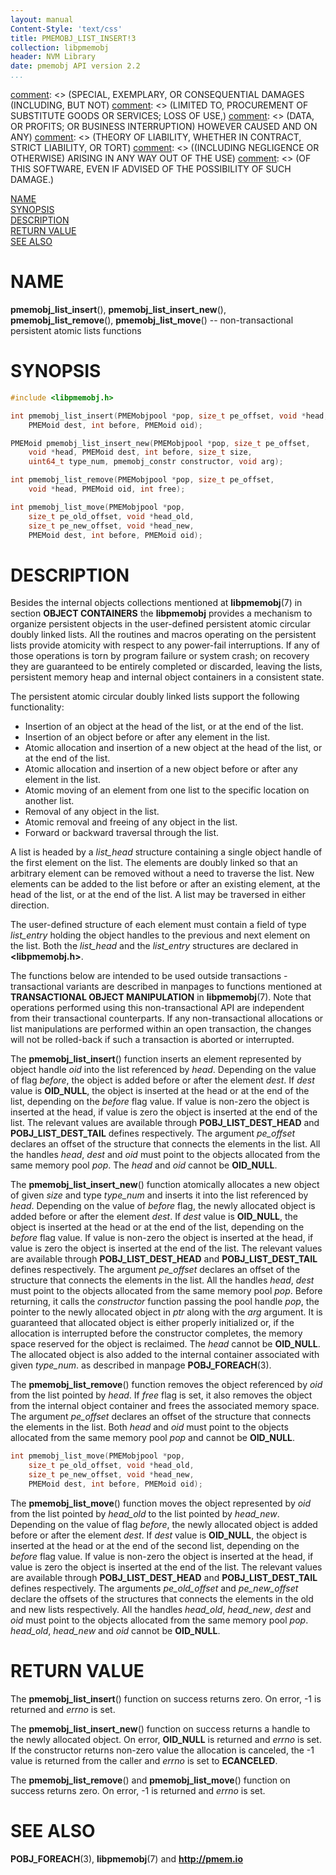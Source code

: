 ```yaml
---
layout: manual
Content-Style: 'text/css'
title: PMEMOBJ_LIST_INSERT!3
collection: libpmemobj
header: NVM Library
date: pmemobj API version 2.2
...
```


[comment]: <> (Copyright 2017, Intel Corporation)

[comment]: <> (Redistribution and use in source and binary forms, with or without)
[comment]: <> (modification, are permitted provided that the following conditions)
[comment]: <> (are met:)
[comment]: <> (    * Redistributions of source code must retain the above copyright)
[comment]: <> (      notice, this list of conditions and the following disclaimer.)
[comment]: <> (    * Redistributions in binary form must reproduce the above copyright)
[comment]: <> (      notice, this list of conditions and the following disclaimer in)
[comment]: <> (      the documentation and/or other materials provided with the)
[comment]: <> (      distribution.)
[comment]: <> (    * Neither the name of the copyright holder nor the names of its)
[comment]: <> (      contributors may be used to endorse or promote products derived)
[comment]: <> (      from this software without specific prior written permission.)

[comment]: <> (THIS SOFTWARE IS PROVIDED BY THE COPYRIGHT HOLDERS AND CONTRIBUTORS)
[comment]: <> ("AS IS" AND ANY EXPRESS OR IMPLIED WARRANTIES, INCLUDING, BUT NOT)
[comment]: <> (LIMITED TO, THE IMPLIED WARRANTIES OF MERCHANTABILITY AND FITNESS FOR)
[comment]: <> (A PARTICULAR PURPOSE ARE DISCLAIMED. IN NO EVENT SHALL THE COPYRIGHT)
[comment]: <> (OWNER OR CONTRIBUTORS BE LIABLE FOR ANY DIRECT, INDIRECT, INCIDENTAL,)
[comment]: <> (SPECIAL, EXEMPLARY, OR CONSEQUENTIAL DAMAGES (INCLUDING, BUT NOT)
[comment]: <> (LIMITED TO, PROCUREMENT OF SUBSTITUTE GOODS OR SERVICES; LOSS OF USE,)
[comment]: <> (DATA, OR PROFITS; OR BUSINESS INTERRUPTION) HOWEVER CAUSED AND ON ANY)
[comment]: <> (THEORY OF LIABILITY, WHETHER IN CONTRACT, STRICT LIABILITY, OR TORT)
[comment]: <> ((INCLUDING NEGLIGENCE OR OTHERWISE) ARISING IN ANY WAY OUT OF THE USE)
[comment]: <> (OF THIS SOFTWARE, EVEN IF ADVISED OF THE POSSIBILITY OF SUCH DAMAGE.)

[comment]: <> (pmemobj_list_insert.3 -- man page for non-transactional persistent atomic lists)

[NAME](#name)<br />
[SYNOPSIS](#synopsis)<br />
[DESCRIPTION](#description)<br />
[RETURN VALUE](#return-value)<br />
[SEE ALSO](#see-also)<br />


# NAME #

**pmemobj_list_insert**(), **pmemobj_list_insert_new**(),
**pmemobj_list_remove**(), **pmemobj_list_move**()
-- non-transactional persistent atomic lists functions


# SYNOPSIS #

```c
#include <libpmemobj.h>

int pmemobj_list_insert(PMEMobjpool *pop, size_t pe_offset, void *head,
	PMEMoid dest, int before, PMEMoid oid);

PMEMoid pmemobj_list_insert_new(PMEMobjpool *pop, size_t pe_offset,
	void *head, PMEMoid dest, int before, size_t size,
	uint64_t type_num, pmemobj_constr constructor, void arg);

int pmemobj_list_remove(PMEMobjpool *pop, size_t pe_offset,
	void *head, PMEMoid oid, int free);

int pmemobj_list_move(PMEMobjpool *pop,
	size_t pe_old_offset, void *head_old,
	size_t pe_new_offset, void *head_new,
	PMEMoid dest, int before, PMEMoid oid);
```


# DESCRIPTION #

Besides the internal objects collections mentioned at **libpmemobj**(7)
in section **OBJECT CONTAINERS** the **libpmemobj** provides a mechanism
to organize persistent objects in the user-defined persistent atomic circular
doubly linked lists. All the routines and macros operating on the persistent
lists provide atomicity with respect to any power-fail interruptions. If any
of those operations is torn by program failure or system crash; on recovery
they are guaranteed to be entirely completed or discarded, leaving the lists,
persistent memory heap and internal object containers in a consistent state.

The persistent atomic circular doubly linked lists support the following functionality:

+ Insertion of an object at the head of the list, or at the end of the list.
+ Insertion of an object before or after any element in the list.
+ Atomic allocation and insertion of a new object at the head of the list, or at the end of the list.
+ Atomic allocation and insertion of a new object before or after any element in the list.
+ Atomic moving of an element from one list to the specific location on another list.
+ Removal of any object in the list.
+ Atomic removal and freeing of any object in the list.
+ Forward or backward traversal through the list.

A list is headed by a *list_head* structure containing a single object handle of
the first element on the list. The elements are doubly linked so that an arbitrary
element can be removed without a need to traverse the list. New elements can be added
to the list before or after an existing element, at the head of the list,
or at the end of the list. A list may be traversed in either direction.

The user-defined structure of each element must contain a field of type
*list_entry* holding the object handles to the previous and next element
on the list. Both the *list_head* and the *list_entry* structures are
declared in **\<libpmemobj.h\>**.

The functions below are intended to be used outside transactions - transactional
variants are described in manpages to functions mentioned at **TRANSACTIONAL OBJECT
MANIPULATION** in **libpmemobj**(7). Note that operations performed using this
non-transactional API are independent from their transactional counterparts.
If any non-transactional allocations or list manipulations are performed within
an open transaction, the changes will not be rolled-back if such a transaction is
aborted or interrupted.


The **pmemobj_list_insert**() function inserts an element represented by object
handle *oid* into the list referenced by *head*. Depending on the value of flag
*before*, the object is added before or after the element *dest*. If *dest* value
is **OID_NULL**, the object is inserted at the head or at the end of the list,
depending on the *before* flag value. If value is non-zero the object is inserted
at the head, if value is zero the object is inserted at the end of the list. The
relevant values are available through **POBJ_LIST_DEST_HEAD** and
**POBJ_LIST_DEST_TAIL** defines respectively. The argument *pe_offset* declares an
offset of the structure that connects the elements in the list. All the handles
*head*, *dest* and *oid* must point to the objects allocated from the same memory
pool *pop*. The *head* and *oid* cannot be **OID_NULL**.

The **pmemobj_list_insert_new**() function atomically allocates a new object of
given *size* and type *type_num* and inserts it into the list referenced by *head*.
Depending on the value of *before* flag, the newly allocated object is added
before or after the element *dest*. If *dest* value is **OID_NULL**, the object
is inserted at the head or at the end of the list, depending on the *before* flag
value. If value is non-zero the object is inserted at the head, if value is zero
the object is inserted at the end of the list. The relevant values are available
through **POBJ_LIST_DEST_HEAD** and **POBJ_LIST_DEST_TAIL** defines respectively.
The argument *pe_offset* declares an offset of the structure that connects the
elements in the list. All the handles *head*, *dest* must point to the objects
allocated from the same memory pool *pop*. Before returning, it calls the
*constructor* function passing the pool handle *pop*, the pointer to the newly
allocated object in *ptr* along with the *arg* argument. It is guaranteed that
allocated object is either properly initialized or, if the allocation is interrupted
before the constructor completes, the memory space reserved for the object is
reclaimed. The *head* cannot be **OID_NULL**. The allocated object is also added
to the internal container associated with given *type_num*. as described in manpage
**POBJ_FOREACH**(3).

The **pmemobj_list_remove**() function removes the object referenced by *oid* from
the list pointed by *head*. If *free* flag is set, it also removes the object from
the internal object container and frees the associated memory space. The argument
*pe_offset* declares an offset of the structure that connects the elements in the list.
Both *head* and *oid* must point to the objects allocated from the same memory pool
*pop* and cannot be **OID_NULL**.

```c
int pmemobj_list_move(PMEMobjpool *pop,
	size_t pe_old_offset, void *head_old,
	size_t pe_new_offset, void *head_new,
	PMEMoid dest, int before, PMEMoid oid);
```

The **pmemobj_list_move**() function moves the object represented by *oid* from
the list pointed by *head_old* to the list pointed by *head_new*. Depending on
the value of flag *before*, the newly allocated object is added before or after
the element *dest*. If *dest* value is **OID_NULL**, the object is inserted at
the head or at the end of the second list, depending on the *before* flag value.
If value is non-zero the object is inserted at the head, if value is zero the
object is inserted at the end of the list. The relevant values are available
through **POBJ_LIST_DEST_HEAD** and **POBJ_LIST_DEST_TAIL** defines respectively.
The arguments *pe_old_offset* and *pe_new_offset* declare the offsets of the
structures that connects the elements in the old and new lists respectively.
All the handles *head_old*, *head_new*, *dest* and *oid* must point to the objects
allocated from the same memory pool *pop*. *head_old*, *head_new* and *oid* cannot
be **OID_NULL**.


# RETURN VALUE #

The **pmemobj_list_insert**() function on success returns zero.
On error, -1 is returned and *errno* is set.

The **pmemobj_list_insert_new**() function on success returns a handle to the
newly allocated object. On error, **OID_NULL** is returned and *errno* is set.
If the constructor returns non-zero value the allocation is canceled,
the -1 value is returned from the caller and *errno* is set to **ECANCELED**.

The **pmemobj_list_remove**() and **pmemobj_list_move**() function on success
returns zero. On error, -1 is returned and *errno* is set.


# SEE ALSO #

**POBJ_FOREACH**(3), **libpmemobj**(7) and **<http://pmem.io>**
